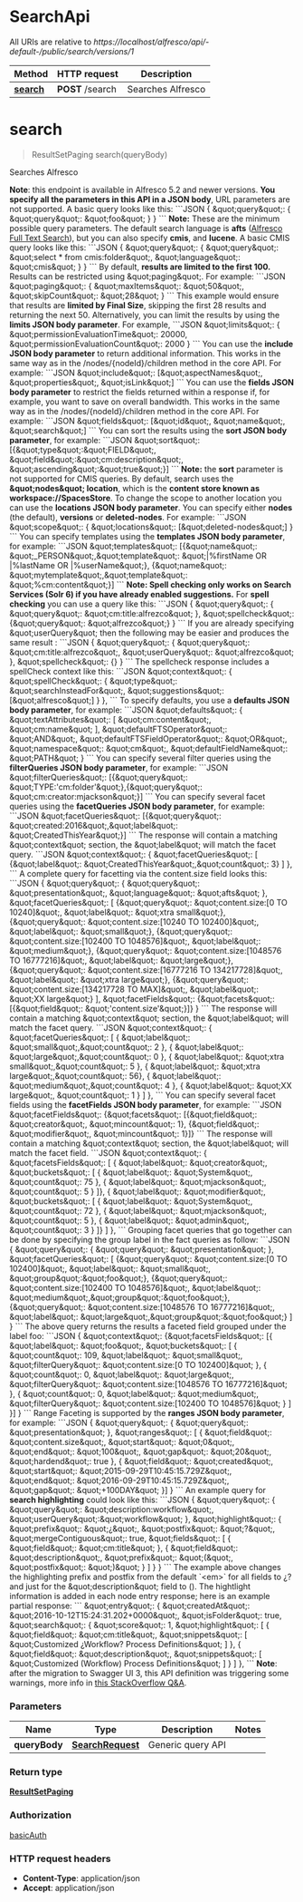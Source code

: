 # SearchApi

All URIs are relative to *https://localhost/alfresco/api/-default-/public/search/versions/1*

Method | HTTP request | Description
------------- | ------------- | -------------
[**search**](SearchApi.md#search) | **POST** /search | Searches Alfresco


<a name="search"></a>
# **search**
> ResultSetPaging search(queryBody)

Searches Alfresco

**Note**: this endpoint is available in Alfresco 5.2 and newer versions.  **You specify all the parameters in this API in a JSON body**, URL parameters are not supported. A basic query looks like this:  &#x60;&#x60;&#x60;JSON {   \&quot;query\&quot;: {     \&quot;query\&quot;: \&quot;foo\&quot;   } } &#x60;&#x60;&#x60;  **Note:** These are the minimum possible query parameters.  The default search language is **afts** ([Alfresco Full Text Search](http://docs.alfresco.com/5.1/concepts/rm-searchsyntax-intro.html)), but you can also specify **cmis**, and **lucene**.  A basic CMIS query looks like this:  &#x60;&#x60;&#x60;JSON {   \&quot;query\&quot;: {     \&quot;query\&quot;: \&quot;select * from cmis:folder\&quot;,     \&quot;language\&quot;: \&quot;cmis\&quot;   } } &#x60;&#x60;&#x60;  By default, **results are limited to the first 100.** Results can be restricted using \&quot;paging\&quot;. For example: &#x60;&#x60;&#x60;JSON \&quot;paging\&quot;: {   \&quot;maxItems\&quot;: \&quot;50\&quot;,   \&quot;skipCount\&quot;: \&quot;28\&quot; } &#x60;&#x60;&#x60; This example would ensure that results are **limited by Final Size**, skipping the first 28 results and returning the next 50.  Alternatively, you can limit the results by using the **limits JSON body parameter**. For example, &#x60;&#x60;&#x60;JSON \&quot;limits\&quot;: {   \&quot;permissionEvaluationTime\&quot;: 20000,   \&quot;permissionEvaluationCount\&quot;: 2000 } &#x60;&#x60;&#x60;  You can use the **include JSON body parameter** to return additional information. This works in the same way as in the /nodes/{nodeId}/children method in the core API. For example: &#x60;&#x60;&#x60;JSON \&quot;include\&quot;: [\&quot;aspectNames\&quot;, \&quot;properties\&quot;, \&quot;isLink\&quot;] &#x60;&#x60;&#x60;  You can use the **fields JSON body parameter** to restrict the fields returned within a response if, for example, you want to save on overall bandwidth. This works in the same way as in the /nodes/{nodeId}/children method in the core API. For example: &#x60;&#x60;&#x60;JSON \&quot;fields\&quot;: [\&quot;id\&quot;, \&quot;name\&quot;, \&quot;search\&quot;] &#x60;&#x60;&#x60;  You can sort the results using the **sort JSON body parameter**, for example: &#x60;&#x60;&#x60;JSON \&quot;sort\&quot;: [{\&quot;type\&quot;:\&quot;FIELD\&quot;, \&quot;field\&quot;:\&quot;cm:description\&quot;, \&quot;ascending\&quot;:\&quot;true\&quot;}] &#x60;&#x60;&#x60; **Note:** the **sort** parameter is not supported for CMIS queries.  By default, search uses the **\&quot;nodes\&quot; location**, which is the **content store known as workspace://SpacesStore**. To change the scope to another location you can use the **locations JSON body parameter**. You can specify either **nodes** (the default), **versions** or **deleted-nodes**. For example: &#x60;&#x60;&#x60;JSON \&quot;scope\&quot;: {     \&quot;locations\&quot;: [\&quot;deleted-nodes\&quot;] } &#x60;&#x60;&#x60; You can specify templates using the **templates JSON body parameter**, for example: &#x60;&#x60;&#x60;JSON \&quot;templates\&quot;: [{\&quot;name\&quot;: \&quot;_PERSON\&quot;,\&quot;template\&quot;: \&quot;|%firstName OR |%lastName OR |%userName\&quot;},               {\&quot;name\&quot;: \&quot;mytemplate\&quot;,\&quot;template\&quot;: \&quot;%cm:content\&quot;}] &#x60;&#x60;&#x60;  **Note: Spell checking only works on Search Services (Solr 6) if you have already enabled suggestions.**  For **spell checking** you can use a query like this: &#x60;&#x60;&#x60;JSON {   \&quot;query\&quot;: {     \&quot;query\&quot;: \&quot;cm:title:alfrezco\&quot;   },   \&quot;spellcheck\&quot;: {\&quot;query\&quot;: \&quot;alfrezco\&quot;} } &#x60;&#x60;&#x60;  If you are already specifying \&quot;userQuery\&quot; then the following may be easier and produces the same result : &#x60;&#x60;&#x60;JSON {   \&quot;query\&quot;: {     \&quot;query\&quot;: \&quot;cm:title:alfrezco\&quot;,     \&quot;userQuery\&quot;: \&quot;alfrezco\&quot;   },   \&quot;spellcheck\&quot;: {} } &#x60;&#x60;&#x60;  The spellcheck response includes a spellCheck context like this: &#x60;&#x60;&#x60;JSON \&quot;context\&quot;: {   \&quot;spellCheck\&quot;: {     \&quot;type\&quot;: \&quot;searchInsteadFor\&quot;,     \&quot;suggestions\&quot;: [\&quot;alfresco\&quot;]   } }, &#x60;&#x60;&#x60;  To specify defaults, you  use a **defaults JSON body parameter**, for example: &#x60;&#x60;&#x60;JSON \&quot;defaults\&quot;: {   \&quot;textAttributes\&quot;: [     \&quot;cm:content\&quot;, \&quot;cm:name\&quot;   ],   \&quot;defaultFTSOperator\&quot;: \&quot;AND\&quot;,   \&quot;defaultFTSFieldOperator\&quot;: \&quot;OR\&quot;,   \&quot;namespace\&quot;: \&quot;cm\&quot;,   \&quot;defaultFieldName\&quot;: \&quot;PATH\&quot; } &#x60;&#x60;&#x60;  You can specify several filter queries using the **filterQueries JSON body parameter**, for example: &#x60;&#x60;&#x60;JSON \&quot;filterQueries\&quot;: [{\&quot;query\&quot;: \&quot;TYPE:&#39;cm:folder&#39;\&quot;},{\&quot;query\&quot;: \&quot;cm:creator:mjackson\&quot;}] &#x60;&#x60;&#x60;  You can specify several facet queries using the **facetQueries JSON body parameter**, for example: &#x60;&#x60;&#x60;JSON \&quot;facetQueries\&quot;: [{\&quot;query\&quot;: \&quot;created:2016\&quot;,\&quot;label\&quot;: \&quot;CreatedThisYear\&quot;}] &#x60;&#x60;&#x60; The response will contain a matching \&quot;context\&quot; section, the \&quot;label\&quot; will match the facet query. &#x60;&#x60;&#x60;JSON \&quot;context\&quot;: {   \&quot;facetQueries\&quot;: [     {\&quot;label\&quot;: \&quot;CreatedThisYear\&quot;,\&quot;count\&quot;: 3}   ] }, &#x60;&#x60;&#x60;  A complete query for facetting via the content.size field looks this: &#x60;&#x60;&#x60;JSON {   \&quot;query\&quot;: {     \&quot;query\&quot;: \&quot;presentation\&quot;,     \&quot;language\&quot;: \&quot;afts\&quot;   },     \&quot;facetQueries\&quot;: [         {\&quot;query\&quot;: \&quot;content.size:[0 TO 10240]\&quot;, \&quot;label\&quot;: \&quot;xtra small\&quot;},         {\&quot;query\&quot;: \&quot;content.size:[10240 TO 102400]\&quot;, \&quot;label\&quot;: \&quot;small\&quot;},         {\&quot;query\&quot;: \&quot;content.size:[102400 TO 1048576]\&quot;, \&quot;label\&quot;: \&quot;medium\&quot;},         {\&quot;query\&quot;: \&quot;content.size:[1048576 TO 16777216]\&quot;, \&quot;label\&quot;: \&quot;large\&quot;},         {\&quot;query\&quot;: \&quot;content.size:[16777216 TO 134217728]\&quot;, \&quot;label\&quot;: \&quot;xtra large\&quot;},         {\&quot;query\&quot;: \&quot;content.size:[134217728 TO MAX]\&quot;, \&quot;label\&quot;: \&quot;XX large\&quot;}   ],     \&quot;facetFields\&quot;: {\&quot;facets\&quot;: [{\&quot;field\&quot;: \&quot;&#39;content.size&#39;\&quot;}]} } &#x60;&#x60;&#x60;  The response will contain a matching \&quot;context\&quot; section, the \&quot;label\&quot; will match the facet query. &#x60;&#x60;&#x60;JSON \&quot;context\&quot;: {   \&quot;facetQueries\&quot;: [     { \&quot;label\&quot;: \&quot;small\&quot;,\&quot;count\&quot;: 2 },     { \&quot;label\&quot;: \&quot;large\&quot;,\&quot;count\&quot;: 0 },     { \&quot;label\&quot;: \&quot;xtra small\&quot;,\&quot;count\&quot;: 5 },     { \&quot;label\&quot;: \&quot;xtra large\&quot;,\&quot;count\&quot;: 56},     { \&quot;label\&quot;: \&quot;medium\&quot;,\&quot;count\&quot;: 4 },     { \&quot;label\&quot;: \&quot;XX large\&quot;, \&quot;count\&quot;: 1 }   ] }, &#x60;&#x60;&#x60;  You can specify several facet fields using the **facetFields JSON body parameter**, for example: &#x60;&#x60;&#x60;JSON \&quot;facetFields\&quot;: {\&quot;facets\&quot;: [{\&quot;field\&quot;: \&quot;creator\&quot;, \&quot;mincount\&quot;: 1}, {\&quot;field\&quot;: \&quot;modifier\&quot;, \&quot;mincount\&quot;: 1}]} &#x60;&#x60;&#x60; The response will contain a matching \&quot;context\&quot; section, the \&quot;label\&quot; will match the facet field. &#x60;&#x60;&#x60;JSON \&quot;context\&quot;: {    \&quot;facetsFields\&quot;: [      {  \&quot;label\&quot;: \&quot;creator\&quot;,         \&quot;buckets\&quot;: [           { \&quot;label\&quot;: \&quot;System\&quot;, \&quot;count\&quot;: 75 },           { \&quot;label\&quot;: \&quot;mjackson\&quot;, \&quot;count\&quot;: 5 }         ]},      {  \&quot;label\&quot;: \&quot;modifier\&quot;,         \&quot;buckets\&quot;: [           { \&quot;label\&quot;: \&quot;System\&quot;, \&quot;count\&quot;: 72 },           { \&quot;label\&quot;: \&quot;mjackson\&quot;, \&quot;count\&quot;: 5 },           { \&quot;label\&quot;: \&quot;admin\&quot;, \&quot;count\&quot;: 3 }         ]}    ] }, &#x60;&#x60;&#x60;  Grouping facet queries that go together can be done by specifying the group label in the fact queries as follow: &#x60;&#x60;&#x60;JSON     {         \&quot;query\&quot;: {             \&quot;query\&quot;: \&quot;presentation\&quot;         },         \&quot;facetQueries\&quot;: [             {\&quot;query\&quot;: \&quot;content.size:[0 TO 102400]\&quot;, \&quot;label\&quot;: \&quot;small\&quot;, \&quot;group\&quot;:\&quot;foo\&quot;},             {\&quot;query\&quot;: \&quot;content.size:[102400 TO 1048576]\&quot;, \&quot;label\&quot;: \&quot;medium\&quot;,\&quot;group\&quot;:\&quot;foo\&quot;},             {\&quot;query\&quot;: \&quot;content.size:[1048576 TO 16777216]\&quot;, \&quot;label\&quot;: \&quot;large\&quot;,\&quot;group\&quot;:\&quot;foo\&quot;}         ]     } &#x60;&#x60;&#x60; The above query returns the results a faceted field grouped under the label foo: &#x60;&#x60;&#x60;JSON {     \&quot;context\&quot;: {\&quot;facetsFields\&quot;: [{         \&quot;label\&quot;: \&quot;foo\&quot;,         \&quot;buckets\&quot;: [             {                 \&quot;count\&quot;: 109,                 \&quot;label\&quot;: \&quot;small\&quot;,                 \&quot;filterQuery\&quot;: \&quot;content.size:[0 TO 102400]\&quot;             },             {                 \&quot;count\&quot;: 0,                 \&quot;label\&quot;: \&quot;large\&quot;,                 \&quot;filterQuery\&quot;: \&quot;content.size:[1048576 TO 16777216]\&quot;             },             {                 \&quot;count\&quot;: 0,                 \&quot;label\&quot;: \&quot;medium\&quot;,                 \&quot;filterQuery\&quot;: \&quot;content.size:[102400 TO 1048576]\&quot;             }         ]     }] } &#x60;&#x60;&#x60; Range Faceting is supported by the **ranges JSON body parameter**, for example: &#x60;&#x60;&#x60;JSON     {         \&quot;query\&quot;: {             \&quot;query\&quot;: \&quot;presentation\&quot;         },         \&quot;ranges\&quot;: [         {             \&quot;field\&quot;: \&quot;content.size\&quot;,              \&quot;start\&quot;: \&quot;0\&quot;,              \&quot;end\&quot;: \&quot;100\&quot;,              \&quot;gap\&quot;: \&quot;20\&quot;,              \&quot;hardend\&quot;: true         },         {             \&quot;field\&quot;: \&quot;created\&quot;,             \&quot;start\&quot;: \&quot;2015-09-29T10:45:15.729Z\&quot;,             \&quot;end\&quot;: \&quot;2016-09-29T10:45:15.729Z\&quot;,             \&quot;gap\&quot;: \&quot;+100DAY\&quot;         }]     } &#x60;&#x60;&#x60; An example query for **search highlighting** could look like this: &#x60;&#x60;&#x60;JSON {   \&quot;query\&quot;: {     \&quot;query\&quot;: \&quot;description:workflow\&quot;,     \&quot;userQuery\&quot;:\&quot;workflow\&quot;   },   \&quot;highlight\&quot;: {     \&quot;prefix\&quot;: \&quot;¿\&quot;,     \&quot;postfix\&quot;: \&quot;?\&quot;,     \&quot;mergeContiguous\&quot;: true,     \&quot;fields\&quot;: [       {         \&quot;field\&quot;: \&quot;cm:title\&quot;       },       {         \&quot;field\&quot;: \&quot;description\&quot;,         \&quot;prefix\&quot;: \&quot;(\&quot;,         \&quot;postfix\&quot;: \&quot;)\&quot;       }      ]   } } &#x60;&#x60;&#x60; The example above changes the highlighting prefix and postfix from the default &#x60;&lt;em&gt;&#x60; for all fields to ¿? and just for the \&quot;description\&quot; field to (). The hightlight information is added in each node entry response; here is an example partial response: &#x60;&#x60;&#x60; \&quot;entry\&quot;: {         \&quot;createdAt\&quot;: \&quot;2016-10-12T15:24:31.202+0000\&quot;,         \&quot;isFolder\&quot;: true,         \&quot;search\&quot;: {           \&quot;score\&quot;: 1,           \&quot;highlight\&quot;: [             {               \&quot;field\&quot;: \&quot;cm:title\&quot;,               \&quot;snippets\&quot;: [                 \&quot;Customized ¿Workflow? Process Definitions\&quot;               ]             },             {               \&quot;field\&quot;: \&quot;description\&quot;,               \&quot;snippets\&quot;: [                 \&quot;Customized (Workflow) Process Definitions\&quot;               ]             }           ]       }, &#x60;&#x60;&#x60; **Note**: after the migration to Swagger UI 3, this API definition was triggering some warnings, more info in [this StackOverflow Q&amp;A](https://stackoverflow.com/q/65584131/1654265). 

### Parameters

Name | Type | Description  | Notes
------------- | ------------- | ------------- | -------------
 **queryBody** | [**SearchRequest**](SearchRequest.md)| Generic query API  |

### Return type

[**ResultSetPaging**](ResultSetPaging.md)

### Authorization

[basicAuth](../README.md#basicAuth)

### HTTP request headers

 - **Content-Type**: application/json
 - **Accept**: application/json

